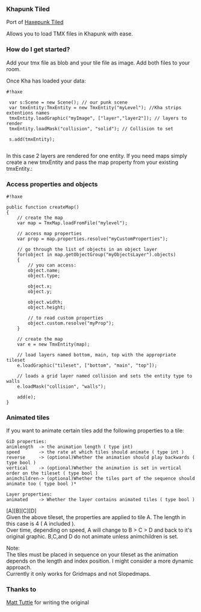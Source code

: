 ### Khapunk Tiled ###

Port of [Haxepunk Tiled](https://github.com/HaxePunk/tiled)

Allows you to load TMX files in Khapunk with ease.

### How do I get started? ###

Add your tmx file as blob and your tile file as image. Add both files to your room.

Once Kha has loaded your data:


```
#!haxe
 
 var s:Scene = new Scene(); // our punk scene
 var tmxEntity:TmxEntity = new TmxEntity("myLevel"); //Kha strips extentions names
 tmxEntity.loadGraphic("myImage", ["layer","layer2"]); // layers to render
 tmxEntity.loadMask("collision", "solid"); // Collision to set

 s.add(tmxEntity);
		
```

In this case 2 layers are rendered for one entity. If you need maps simply create a new tmxEntity and pass the map property from your existing tmxEntity.:

### Access properties and objects ###


```
#!haxe

public function createMap()
{
    // create the map
    var map = TmxMap.loadFromFile("mylevel");

    // access map properties
    var prop = map.properties.resolve("myCustomProperties");

    // go through the list of objects in an object layer
    for(object in map.getObjectGroup("myObjectsLayer").objects)
    {
        // you can access:
        object.name; 
        object.type;

        object.x;
        object.y;

        object.width;
        object.height;

        // to read custom properties
        object.custom.resolve("myProp");
    }

    // create the map
    var e = new TmxEntity(map);

    // load layers named bottom, main, top with the appropriate tileset
    e.loadGraphic("tileset", ["bottom", "main", "top"]);

    // loads a grid layer named collision and sets the entity type to walls
    e.loadMask("collision", "walls");

    add(e);
}
```

### Animated tiles ###

If you want to animate certain tiles add the following properties to a tile:
	
~~~~
GiD properties:
animlength  -> the animation length ( type int)
speed	    -> the rate at which tiles should animate ( type int )
reverse     -> (optional)Whether the animation should play backwards ( type bool )
vertical    -> (optional)Whether the animation is set in vertical order on the tileset ( type bool )
animchildren-> (optional)Whether the tiles part of the sequence should animate too ( type bool )*
~~~~  
  
~~~~
Layer properties:
animated    -> Whether the layer contains animated tiles ( type bool )
~~~~    
  
[A][B][C][D]  
Given the above tileset, the properties are applied to tile A. The length in this case is 4 ( A included ).  
Over time, depending on speed, A will change to B >  C > D and back to it's original graphic. B,C,and D do not animate unless animchildren is set.  
  
Note:  
The tiles must be placed in sequence on your tileset as the animation depends on the length and index position. I might consider a more dynamic approach.  
Currently it only works for Gridmaps and not Slopedmaps.

### Thanks to ###

[Matt Tuttle](https://github.com/MattTuttle) for writing the original